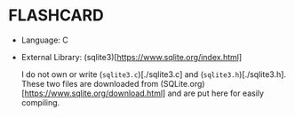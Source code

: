 # FLASHCARD

* Language: C

* External Library: (sqlite3)[https://www.sqlite.org/index.html]

    I do not own or write (`sqlite3.c`)[./sqlite3.c] and (`sqlite3.h`)[./sqlite3.h]. These two files are downloaded from (SQLite.org)[https://www.sqlite.org/download.html] and are put here for easily compiling.
